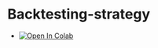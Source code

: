 # Backtesting-strategy


- [![Open In Colab](https://colab.research.google.com/assets/colab-badge.svg)](https://colab.research.google.com/github/kmichali/Backtesting-strategy/blob/master/backtesting.ipynb)

